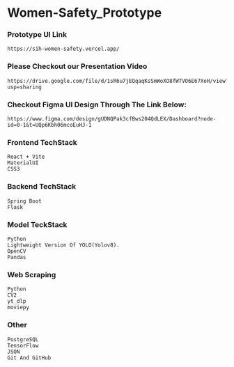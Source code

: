 # Women-Safety_Prototype
### Prototype UI Link
    https://sih-women-safety.vercel.app/
### Please Checkout our Presentation Video
    https://drive.google.com/file/d/1sR6u7jEQqaqKsSmWoXO8fWTVO6E67XoH/view?usp=sharing
### Checkout Figma UI Design Through The Link Below:
    https://www.figma.com/design/gUDNQPak3cfBws204QdLEX/Dashboard?node-id=0-1&t=UQp6Kbh06mcoEuHJ-1
### Frontend TechStack
    React + Vite
    MaterialUI
    CSS3
### Backend TechStack
    Spring Boot
    Flask
### Model TeckStack
    Python
    Lightweight Version Of YOLO(Yolov8).
    OpenCV
    Pandas
### Web Scraping
    Python
    CV2
    yt_dlp
    moviepy
### Other
    PostgreSQL
    TensorFlow
    JSON
    Git And GitHub
